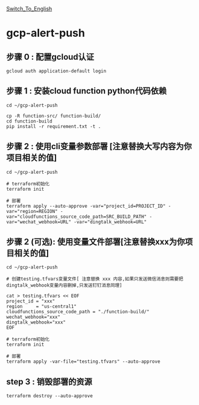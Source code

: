 [Switch_To_English](README.md)
# gcp-alert-push
## 步骤 0 : 配置gcloud认证
```
gcloud auth application-default login
```
## 步骤 1 : 安装cloud function python代码依赖
```
cd ~/gcp-alert-push

cp -R function-src/ function-build/
cd function-build
pip install -r requirement.txt -t .

```
## 步骤 2 : 使用cli变量参数部署 [注意替换大写内容为你项目相关的值]
```
cd ~/gcp-alert-push

# terraform初始化
terraform init

# 部署
terraform apply --auto-approve -var="project_id=PROJECT_ID" -var="region=REGION" -var="cloudfunctions_source_code_path=SRC_BUILD_PATH" -var="wechat_webhook=URL" -var="dingtalk_webhook=URL"
```

## 步骤 2 (可选): 使用变量文件部署[注意替换xxx为你项目相关的值]
```
cd ~/gcp-alert-push

# 创建testing.tfvars变量文件[ 注意替换 xxx 内容,如果只发送微信消息则需要把dingtalk_webhook变量内容删掉,只发送钉钉消息同理]

cat > testing.tfvars << EOF
project_id = "xxx"
region     = "us-central1"
cloudfunctions_source_code_path = "./function-build/"
wechat_webhook="xxx"
dingtalk_webhook="xxx"
EOF

# terraform初始化
terraform init

# 部署
terraform apply -var-file="testing.tfvars" --auto-approve

```

## step 3 : 销毁部署的资源
```
terraform destroy --auto-approve
```